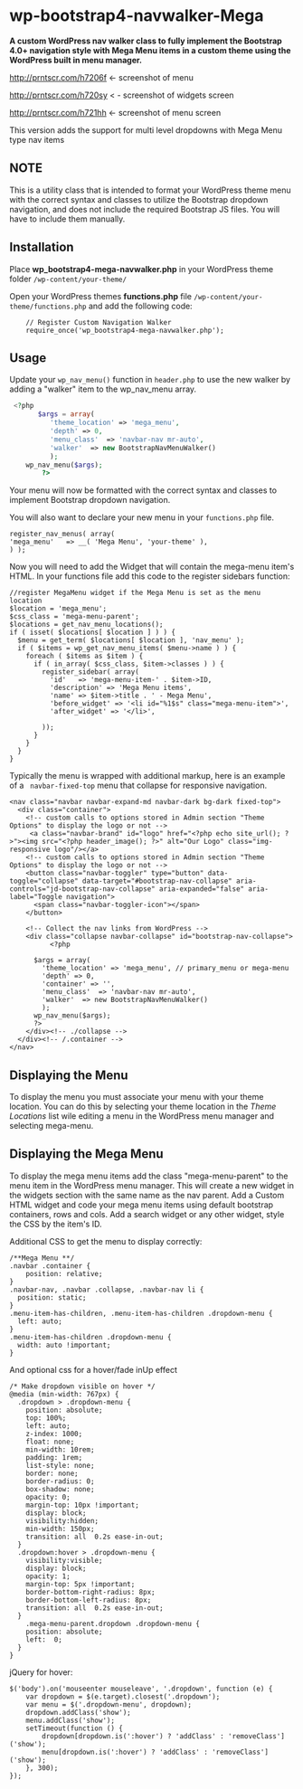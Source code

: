 wp-bootstrap4-navwalker-Mega
======================

**A custom WordPress nav walker class to fully implement the Bootstrap 4.0+ navigation style with Mega Menu items in a custom theme using the WordPress built in menu manager.**

http://prntscr.com/h7206f <- screenshot of menu

http://prntscr.com/h720sy < - screenshot of widgets screen

http://prntscr.com/h721hh <- screenshot of menu screen


This version adds the support for multi level dropdowns with Mega Menu type nav items

NOTE
----
This is a utility class that is intended to format your WordPress theme menu with the correct syntax and classes to utilize the Bootstrap dropdown navigation, and does not include the required Bootstrap JS files. You will have to include them manually. 

Installation
------------
Place **wp_bootstrap4-mega-navwalker.php** in your WordPress theme folder `/wp-content/your-theme/`

Open your WordPress themes **functions.php** file  `/wp-content/your-theme/functions.php` and add the following code:


		// Register Custom Navigation Walker
		require_once('wp_bootstrap4-mega-navwalker.php');


Usage
------------
Update your `wp_nav_menu()` function in `header.php` to use the new walker by adding a "walker" item to the wp_nav_menu array.

```php
 <?php
       $args = array(
		  'theme_location' => 'mega_menu',
		  'depth' => 0,
		  'menu_class'  => 'navbar-nav mr-auto',
		  'walker'  => new BootstrapNavMenuWalker()
          );
    wp_nav_menu($args);
        ?>
```

Your menu will now be formatted with the correct syntax and classes to implement Bootstrap dropdown navigation. 

You will also want to declare your new menu in your `functions.php` file.


	register_nav_menus( array(
	'mega_menu'   => __( 'Mega Menu', 'your-theme' ),
	) );

Now you will need to add the Widget that will contain the mega-menu item's HTML. In your functions file add this code to the register sidebars function:

    //register MegaMenu widget if the Mega Menu is set as the menu location
    $location = 'mega_menu';
    $css_class = 'mega-menu-parent';
    $locations = get_nav_menu_locations();
    if ( isset( $locations[ $location ] ) ) {
      $menu = get_term( $locations[ $location ], 'nav_menu' );
      if ( $items = wp_get_nav_menu_items( $menu->name ) ) {
        foreach ( $items as $item ) {
          if ( in_array( $css_class, $item->classes ) ) {
            register_sidebar( array(
              'id'   => 'mega-menu-item-' . $item->ID,
              'description' => 'Mega Menu items',
              'name' => $item->title . ' - Mega Menu',
              'before_widget' => '<li id="%1$s" class="mega-menu-item">',
              'after_widget' => '</li>', 

            ));
          }
        }
      }
    }
    
    
Typically the menu is wrapped with additional markup, here is an example of a ` navbar-fixed-top` menu that collapse for responsive navigation.


	<nav class="navbar navbar-expand-md navbar-dark bg-dark fixed-top">
      <div class="container">
        <!-- custom calls to options stored in Admin section "Theme Options" to display the logo or not -->
         <a class="navbar-brand" id="logo" href="<?php echo site_url(); ?>"><img src="<?php header_image(); ?>" alt="Our Logo" class="img-responsive logo"/></a>
        <!-- custom calls to options stored in Admin section "Theme Options" to display the logo or not -->
        <button class="navbar-toggler" type="button" data-toggle="collapse" data-target="#bootstrap-nav-collapse" aria-controls="jd-bootstrap-nav-collapse" aria-expanded="false" aria-label="Toggle navigation">
          <span class="navbar-toggler-icon"></span>
        </button>

        <!-- Collect the nav links from WordPress -->
        <div class="collapse navbar-collapse" id="bootstrap-nav-collapse">         
    		  <?php 

          $args = array(
            'theme_location' => 'mega_menu', // primary_menu or mega-menu
            'depth' => 0,
            'container' => '',
            'menu_class'  => 'navbar-nav mr-auto',
            'walker'  => new BootstrapNavMenuWalker()
            );
          wp_nav_menu($args);
          ?>
        </div><!-- ./collapse -->
      </div><!-- /.container -->
    </nav>



Displaying the Menu 
-------------------
To display the menu you must associate your menu with your theme location. You can do this by selecting your theme location in the *Theme Locations* list wile editing a menu in the WordPress menu manager and selecting mega-menu.

Displaying the Mega Menu
-------------------
To display the mega menu items add the class "mega-menu-parent" to the menu item in the WordPress menu manager. This will create a new widget in the widgets section with the same name as the nav parent. Add a Custom HTML widget and code your mega menu items using default bootstrap containers, rows and cols. Add a search widget or any other widget, style the CSS by the item's ID.

Additional CSS to get the menu to display correctly:

	/**Mega Menu **/
	.navbar .container {
	    position: relative;
	}
	.navbar-nav, .navbar .collapse, .navbar-nav li {
	  position: static;
	}
	.menu-item-has-children, .menu-item-has-children .dropdown-menu {
	  left: auto;
	}
	.menu-item-has-children .dropdown-menu {
	  width: auto !important;
	}

And optional css for a hover/fade inUp effect

	/* Make dropdown visible on hover */
    @media (min-width: 767px) {
      .dropdown > .dropdown-menu {
        position: absolute;
        top: 100%;
        left: auto;
        z-index: 1000;
        float: none;
        min-width: 10rem;
        padding: 1rem;
        list-style: none;
        border: none;
        border-radius: 0;
        box-shadow: none;
        opacity: 0;
        margin-top: 10px !important;
        display: block;
        visibility:hidden;
        min-width: 150px;
        transition: all  0.2s ease-in-out;
      }
      .dropdown:hover > .dropdown-menu {
        visibility:visible;
        display: block;
        opacity: 1;
        margin-top: 5px !important; 
        border-bottom-right-radius: 8px;
        border-bottom-left-radius: 8px;
        transition: all  0.2s ease-in-out;
      }
        .mega-menu-parent.dropdown .dropdown-menu {
        position: absolute;
        left:  0;
      }
    }
jQuery for hover:

    $('body').on('mouseenter mouseleave', '.dropdown', function (e) {
        var dropdown = $(e.target).closest('.dropdown');
        var menu = $('.dropdown-menu', dropdown);
        dropdown.addClass('show');
        menu.addClass('show');
        setTimeout(function () {
            dropdown[dropdown.is(':hover') ? 'addClass' : 'removeClass']('show');
            menu[dropdown.is(':hover') ? 'addClass' : 'removeClass']('show');
        }, 300);
    });

